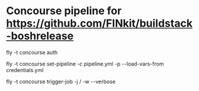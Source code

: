 # Concourse pipeline for https://github.com/FINkit/buildstack-boshrelease
fly -t concourse auth

fly -t concourse set-pipeline -c pipeline.yml -p <name> --load-vars-from credentials.yml

fly -t concourse trigger-job -j <name>/<task> -w --verbose

